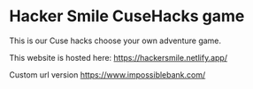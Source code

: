 # Hacker Smile CuseHacks game
 This is our Cuse hacks choose your own adventure game.

This website is hosted here: https://hackersmile.netlify.app/

Custom url version https://www.impossiblebank.com/
